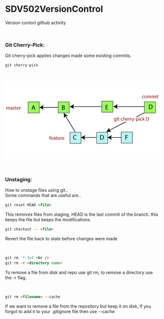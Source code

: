 # SDV502VersionControl
Version contorl github activity

<br />

### Git Cherry-Pick:<br /> 
Git cherry-pick applies changes made some existing commits.

```markdown
git cherry-pick
```
<br />

</p>
<p align="center"> 
<img src="images/git-cherry-pick.png" />
</p>

<br />

### Unstaging:<br /> 
How to unstage files using git..
<br />
Some commands that are useful are..
<br />

```markdown
git reset HEAD <file>
```
This removes files from staging, HEAD is the last commit of the branch.
this keeps the file but keeps the modifications.
<br />

```markdown
git checkout -- <file>
```
Revert the file back to state before changes were made 

<br />

```markdown 
git rm `*.txt`<br />
git rm -r <directory name>
```
To remove a file from disk and repo use git rm, to remove a directory use the -r flag.

<br />

```markdown
git rm <filename> --cache
```
If we want to remove a file from the repository but keep it on disk, If you forgot to add it to your .gitignore file then use --cache

<br />





